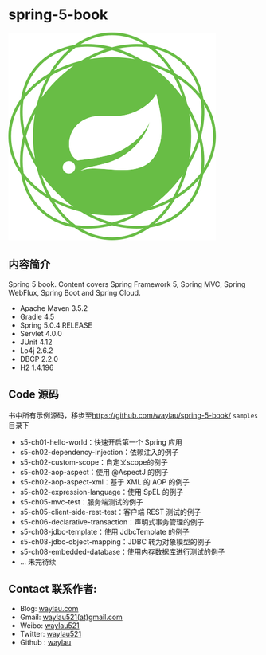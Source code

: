 # spring-5-book

![](images/icon-spring-framework.svg)


## 内容简介

Spring 5 book. Content covers Spring Framework 5, Spring MVC, Spring WebFlux, Spring Boot and Spring Cloud.

* Apache Maven 3.5.2
* Gradle 4.5
* Spring 5.0.4.RELEASE
* Servlet 4.0.0
* JUnit 4.12
* Lo4j 2.6.2
* DBCP 2.2.0
* H2 1.4.196



## Code 源码

书中所有示例源码，移步至<https://github.com/waylau/spring-5-book/>  `samples` 目录下
 

* s5-ch01-hello-world：快速开启第一个 Spring 应用
* s5-ch02-dependency-injection：依赖注入的例子
* s5-ch02-custom-scope：自定义scope的例子
* s5-ch02-aop-aspect：使用 @AspectJ 的例子
* s5-ch02-aop-aspect-xml：基于 XML 的 AOP 的例子
* s5-ch02-expression-language：使用 SpEL 的例子
* s5-ch05-mvc-test：服务端测试的例子
* s5-ch05-client-side-rest-test：客户端 REST 测试的例子
* s5-ch06-declarative-transaction：声明式事务管理的例子
* s5-ch08-jdbc-template：使用 JdbcTemplate 的例子
* s5-ch08-jdbc-object-mapping：JDBC 转为对象模型的例子
* s5-ch08-embedded-database：使用内存数据库进行测试的例子
* ... 未完待续

## Contact 联系作者:

* Blog: [waylau.com](https://waylau.com)
* Gmail: [waylau521(at)gmail.com](mailto:waylau521@gmail.com)
* Weibo: [waylau521](http://weibo.com/waylau521)
* Twitter: [waylau521](https://twitter.com/waylau521)
* Github : [waylau](https://github.com/waylau)
